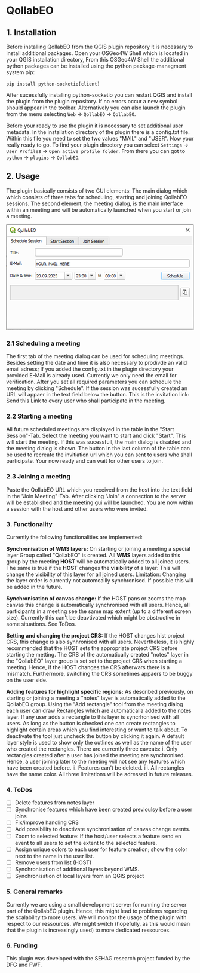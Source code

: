 # QollabEO
## 1. Installation
Before installing QollabEO from the QGIS plugin repository it is necessary to 
install additional packages. Open your OSGeo4W Shell which is located in your
QGIS installation directory, From this OSGeo4W Shell the additional python packages can
be installed using the python package-managment system pip:

``` 
pip install python-socketio[client]
``` 

After sucessfully installing python-socketio you can restart QGIS and install the plugin
from the plugin repository. If no errors occur a new symbol should appear in the toolbar.
Alternatively you can also launch the plugin from the menu selecting `Web` &rarr; `QollabEO` &rarr; `QollabEO`.

Before your ready to use the plugin it is necessary to set additional user metadata. In the installation directory of the plugin there is a config.txt file. Within this file you need to set the two values "MAIL" and "USER". Now your really ready to go. To find your plugin directory you can select `Settings` &rarr; `User Profile`s &rarr; `Open active profile folder`. From there you can got to `python` &rarr; `plugins` &rarr; `QollabEO`.

## 2. Usage

The plugin basically consists of two GUI elements: The main dialog which which consists of three tabs for scheduling, starting and joining QollabEO sessions. The second element, the meeting dialog, is the main interface within an meeting and will be automatically launched when you start or join a meeting.

![Alt text](docs/gfx/qollabeo_main_dialog.PNG?raw=true "Title")


### 2.1 Scheduling a meeting
The first tab of the meeting dialog can be used for scheduling meetings. Besides setting the date and time it is also necessary to prodivde an valid email adress; If you added the config.txt in the plugin directory your provided E-Mail is already used. Currently we only need the email for verification. After you set all required parameters you can schedule the meeting by clicking "Schedule". If the session was sucessfully created an URL will appaer in the text field below the button. This is the invitation link: Send this Link to every user who shall participate in the meeting.

### 2.2 Starting a meeting
All future scheduled meetings are displayed in the table in the "Start Session"-Tab. Select the meeting you want to start and click "Start". This will start the meeting. If this was sucessfull, the main dialog is disabled and the meeting dialog is shown. The button in the last column of the table can be used to recreate the invitiation url which you can sent to users who shall participate. Your now ready and can wait for other users to join. 

### 2.3 Joining a meeting
Paste the QollabEO URL which you received from the host into the text field in the
"Join Meeting"-Tab. After clicking "Join" a connection to the server will be established and the meeting gui will be launched. You are now within a session with the host and other users who were invited.

### 3. Functionality
Currently the following functionalities are implemented:

**Synchronisation of WMS layers:**
On starting or joining a meeting a special layer Group called "QollabEO" is created. All **WMS** layers added to this group by the meeting **HOST** will be automatically added to all joined users. The same is true if the **HOST** changes the **visibility** of a layer: This will change the visibility of this layer for all joined users. Limitation: Changing the layer order is currently not automcailly synchronised. If possible this will be added in the future.


**Synchronisation of canvas change:**
If the HOST pans or zooms the map canvas this change is automatically synchronised with all users. Hence, all participants in a meeting see the same map extent (up to a different screen size). Currently this can't be deavtivated which might be obstructive in some situations. See ToDos. 

**Setting and changing the project CRS:**
If the HOST changes hist project CRS, this change is also synhronised with all users. Nevertheless, it is highly recommended that the HOST sets the appropriate project CRS before starting the metting. The CRS of the automatically created "notes" layer in the "QollabEO" layer group is set set to the project CRS when starting a meeting. Hence, if the HOST changes the CRS afterwars there is a mismatch. Furthermore, switching the CRS sometimes appaers to be buggy on the user side.

**Adding features for highlight specific regions:**
As described previously, on starting or joining a meeting a "notes" layer is automatically added to the QollabEO group. Using the "Add rectangle" tool from the meeting dialog each user can draw Rectangles which are automaticalla added to the notes layer. If any user adds a rectangle to this layer is syncrhonised with all users. As long as the button is checked one can create rectangles to highlight certain areas which you find interesting or want to talk about. To deactivate the tool just uncheck the button by clicking it again. A default layer style is used to show only the outlines as well as the name of the user who created the rectangles. There are currently three caveats: i. Only rectangles created after a user has joined the meeting are synchronised. Hence, a user joining later to the meeting will not see any features which have been created before. ii. Features can't be deleted. iii. All rectangles have the same color. All three limitations will be adressed in future releases.

### 4. ToDos

- [ ] Delete features from notes layer
- [ ] Synchronise features which have been created previoulsy before a user joins
- [ ] Fix/improve handling CRS
- [ ] Add possibility to deactivate synchronisation of canvas change events.
- [ ] Zoom to selected feature: If the host/user selects a feature send en event to all users to set the extent to the selected feature.
- [ ] Assign unique colors to each user for feature creation; show the color next to the name in the user list.
- [ ] Remove users from list (HOST)
- [ ] Synchronisation of additional layers beyond WMS.
- [ ] Synchronisation of local layers from an QGIS project

### 5. General remarks
Currently we are using a small development server for running the server part of the QollabEO plugin. Hence, this might lead to problems regarding the scalability to more users. We will monitor the usage of the plugin with respect to our ressources. We might switch (hopefully, as this would mean that the plugin is increasingly used) to more dedicated ressources.

### 6. Funding
This plugin was developed with the SEHAG research project funded by the DFG and FWF. 
